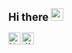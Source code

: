 ## Hi there <img src="https://media.giphy.com/media/hvRJCLFzcasrR4ia7z/giphy.gif" width="25px">
<p align="center">
  <a href="https://www.linkedin.com/in/yomarsanchez" target="_blank">
    <img src="https://upload.wikimedia.org/wikipedia/commons/c/ca/LinkedIn_logo_initials.png" align="left" alt="Linkedin" width="24px" />
  </a>
  <a href="https://twitter.com/yomarsanchex" target="_blank">
    <img src="https://upload.wikimedia.org/wikipedia/commons/5/57/X_logo_2023_%28white%29.png" align="left" alt="X" width="24px" />
  </a>
</p>
